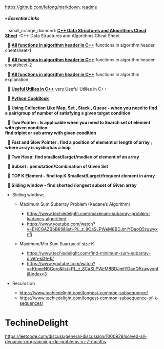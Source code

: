 https://github.com/fefong/markdown_readme


##### :black_small_square: Essential Links
<p> 
&nbsp;&nbsp;:small_orange_diamond: <a href="https://github.com/gibsjose/cpp-cheat-sheet/blob/master/Data%20Structures%20and%20Algorithms.md"><b>C++ Data Structures and Algorithms Cheat Sheet</b></a> -C++ Data Structures and Algorithms Cheat Sheet<br>

&nbsp;&nbsp;:small_orange_diamond: <a href="https://medium.com/logicalbee/c-stl-algorithms-cheat-sheet-d92f986abe14"><b>All functions in algorithm header in C++</b></a> functions in algorithm header cheatsheet-1 <br>

&nbsp;&nbsp;:small_orange_diamond: <a href="http://www.cplusplus.com/reference/algorithm/"><b>All functions in algorithm header in C++</b></a> functions in algorithm header  cheatsheet-2<br>

&nbsp;&nbsp;:small_orange_diamond: <a href="https://www.cppreference.com/Cpp_STL_ReferenceManual.pdf"><b>All functions in algorithm header in C++</b></a> functions in algorithm explanation <br>


&nbsp;&nbsp;:small_orange_diamond: <a href="https://zipproth.de/cheat-sheets/cpp/"><b>Useful Utilies in C++</b></a> very  Useful Utilies in C++ <br>

&nbsp;&nbsp;:small_orange_diamond: <a href="https://jakevdp.github.io/PythonDataScienceHandbook/"><b>Python CookBook</b></a>  <br>
  
  
  
&nbsp;&nbsp;:small_orange_diamond: <b> Using Collection Like Map, Set , Stack , Queue - when you need to find a pair/group of number of satisfying a given target condition </b> <br>

&nbsp;&nbsp;:small_orange_diamond: <b> Two Pointer : Is applicable when you need to Search set of element with given condition </br>
find triplet or sub array with given condition </b> <br>


&nbsp;&nbsp;:small_orange_diamond: <b> Fast and Slow Pointer : find a position of element or length of array ; where array is cyclic/has a loop </b> <br>

&nbsp;&nbsp;:small_orange_diamond: <b>Two Heap: find smallest/larget/median of element of an array </b> <br>

&nbsp;&nbsp;:small_orange_diamond: <b>Subset : pemutation/Combination of Given Set  </b> <br>

&nbsp;&nbsp;:small_orange_diamond: <b>TOP K Element - find top K Smallest/Larget/frequent element in array </b> <br>

&nbsp;&nbsp;:small_orange_diamond: <b>Sliding window - find shorted /longest subset of Given array </b>

 * Sliding window;
    * Maximum Sum Subarray Problem (Kadane’s Algorithm) 
      * https://www.techiedelight.com/maximum-subarray-problem-kadanes-algorithm/ 
      * https://www.youtube.com/watch?v=EHCGAZBbB88&list=PL_z_8CaSLPWeM8BDJmIYDaoQ5zuwyxnfj
    
    * Maximum/Min Sum Suarray of size K
      *  https://www.techiedelight.com/find-minimum-sum-subarray-given-size-k/
      *  https://www.youtube.com/watch?v=KtpqeN0Goro&list=PL_z_8CaSLPWeM8BDJmIYDaoQ5zuwyxnfj&index=3

 * Recurssion
   * https://www.techiedelight.com/longest-common-subsequence/
   * https://www.techiedelight.com/longest-common-subsequence-of-k-sequences/



# TechineDelight
https://leetcode.com/discuss/general-discussion/1000929/solved-all-dynamic-programming-dp-problems-in-7-months
